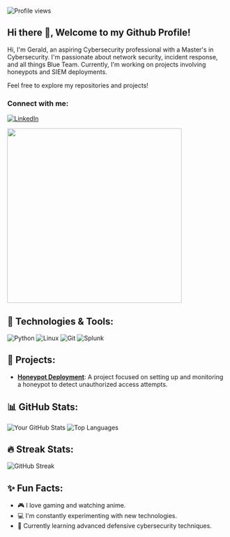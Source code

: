 ![Profile views](https://komarev.com/ghpvc/?username=GeraldIhekwaba)

## Hi there 👋, Welcome to my Github Profile!
Hi, I'm Gerald, an aspiring Cybersecurity professional with a Master's in Cybersecurity. I'm passionate about network security, incident response, and all things Blue Team. Currently, I'm working on projects involving honeypots and SIEM deployments.

Feel free to explore my repositories and projects!

### Connect with me: 
[![LinkedIn](https://img.shields.io/badge/LinkedIn-0077B5?style=for-the-badge&logo=linkedin&logoColor=white)](https://www.linkedin.com/in/gerald-ihekwaba/)

<img src="https://media.giphy.com/media/JIX9t2j0ZTN9S/giphy.gif" width="400"/>

## 🔧 Technologies & Tools:
![Python](https://img.shields.io/badge/-Python-333?style=flat&logo=python) 
![Linux](https://img.shields.io/badge/-Linux-333?style=flat&logo=linux) 
![Git](https://img.shields.io/badge/-Git-333?style=flat&logo=git)
![Splunk](https://img.shields.io/badge/-Splunk-333?style=flat&logo=splunk)

## 🚀 Projects:

- **[Honeypot Deployment](https://github.com/GeraldIhekwaba/honeypot-project)**: A project focused on setting up and monitoring a honeypot to detect unauthorized access attempts.


## 📊 GitHub Stats:
![Your GitHub Stats](https://github-readme-stats.vercel.app/api?username=GeraldIhekwaba&show_icons=true&theme=dark)
![Top Languages](https://github-readme-stats.vercel.app/api/top-langs/?username=GeraldIhekwaba&layout=compact&theme=dark)

## 🔥 Streak Stats:
![GitHub Streak](https://github-readme-streak-stats.herokuapp.com/?user=GeraldIhekwaba&theme=dark)

## ✨ Fun Facts:
- 🎮 I love gaming and watching anime.
- 💻 I'm constantly experimenting with new technologies.
- 🌱 Currently learning advanced defensive cybersecurity techniques.

<!--
**GeraldIhekwaba/GeraldIhekwaba** is a ✨ _special_ ✨ repository because its `README.md` (this file) appears on your GitHub profile.

Here are some ideas to get you started:

- 🔭 I’m currently working on ...
- 🌱 I’m currently learning ...
- 👯 I’m looking to collaborate on ...
- 🤔 I’m looking for help with ...
- 💬 Ask me about ...
- 📫 How to reach me: ...
- 😄 Pronouns: ...
- ⚡ Fun fact: ...
-->

